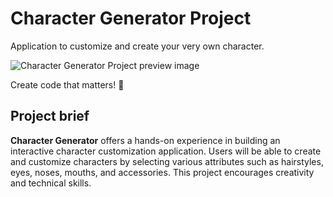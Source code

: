 # Character Generator Project

Application to customize and create your very own character.

![Character Generator Project preview image](./project-preview.jpeg)

Create code that matters! 🤩

## Project brief

**Character Generator** offers a hands-on experience in building an interactive character customization application. Users will be able to create and customize characters by selecting various attributes such as hairstyles, eyes, noses, mouths, and accessories. This project encourages creativity and technical skills.
